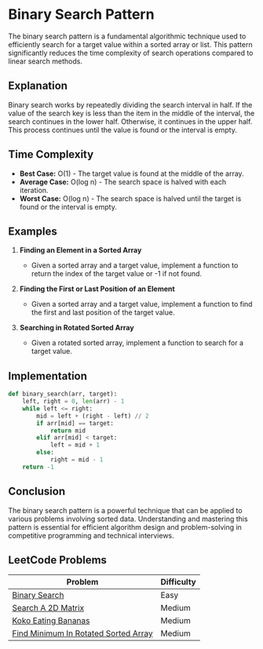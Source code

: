 # Binary Search Pattern

The binary search pattern is a fundamental algorithmic technique used to efficiently search for a target value within a sorted array or list. This pattern significantly reduces the time complexity of search operations compared to linear search methods.

## Explanation

Binary search works by repeatedly dividing the search interval in half. If the value of the search key is less than the item in the middle of the interval, the search continues in the lower half. Otherwise, it continues in the upper half. This process continues until the value is found or the interval is empty.

## Time Complexity

- **Best Case:** O(1) - The target value is found at the middle of the array.
- **Average Case:** O(log n) - The search space is halved with each iteration.
- **Worst Case:** O(log n) - The search space is halved until the target is found or the interval is empty.

## Examples

1. **Finding an Element in a Sorted Array**
   - Given a sorted array and a target value, implement a function to return the index of the target value or -1 if not found.

2. **Finding the First or Last Position of an Element**
   - Given a sorted array and a target value, implement a function to find the first and last position of the target value.

3. **Searching in Rotated Sorted Array**
   - Given a rotated sorted array, implement a function to search for a target value.

## Implementation

```python
def binary_search(arr, target):
    left, right = 0, len(arr) - 1
    while left <= right:
        mid = left + (right - left) // 2
        if arr[mid] == target:
            return mid
        elif arr[mid] < target:
            left = mid + 1
        else:
            right = mid - 1
    return -1
```

## Conclusion

The binary search pattern is a powerful technique that can be applied to various problems involving sorted data. Understanding and mastering this pattern is essential for efficient algorithm design and problem-solving in competitive programming and technical interviews.

## LeetCode Problems

| Problem | Difficulty |
|---------|------------|
| [Binary Search](https://leetcode.com/problems/binary-search/) | Easy |
| [Search A 2D Matrix](https://leetcode.com/problems/search-a-2d-matrix/description/) | Medium |
| [Koko Eating Bananas](https://leetcode.com/problems/koko-eating-bananas/description/) | Medium |
| [Find Minimum In Rotated Sorted Array](https://leetcode.com/problems/find-minimum-in-rotated-sorted-array/description/) | Medium |